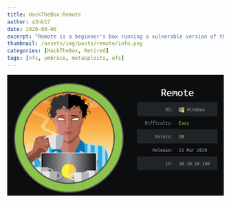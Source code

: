 ```yaml
---
title: HackTheBox-Remote
author: a3nk17
date: 2020-09-06
excerpt: "Remote is a beginner's box running a vulnerable version of the Umbraco CMS which can be exploited after we find the credentials from an exposed share. After landing a reverse shell, we find that the machine has TeamViewer installed and we can recover the password with Metasploit then log in as Administrator."
thumbnail: /assets/img/posts/remote/info.png
categories: [HackTheBox, Retired]
tags: [nfs, umbraco, metasploits, efs]
---
```


![info](/assets/img/posts/remote/info.png)
